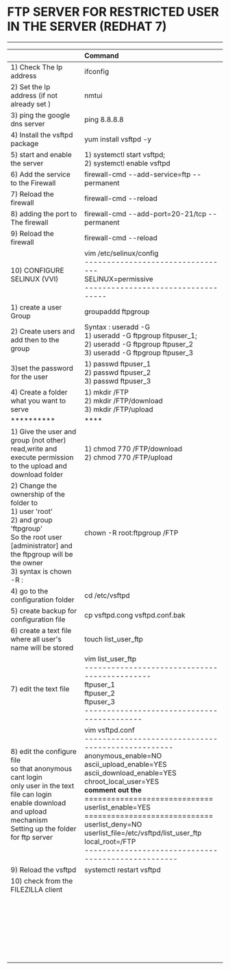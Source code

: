 # FTP SERVER FOR RESTRICTED USER IN THE SERVER (REDHAT 7)

-------------------------



|                                                              | Command                                                      |
| :----------------------------------------------------------- | :----------------------------------------------------------- |
| 1) Check The Ip address                                      | ifconfig                                                     |
| 2) Set the Ip address (if not already set )                  | nmtui                                                        |
| 3) ping the google dns server                                | ping 8.8.8.8                                                 |
| 4) Install the vsftpd package                                | yum install vsftpd -y                                        |
| 5) start and enable the server                               | 1)  systemctl start vsftpd; <br>2) systemctl enable vsftpd   |
| 6) Add the service to the Firewall                           | firewall-cmd --add-service=ftp --permanent                   |
| 7) Reload the firewall                                       | firewall-cmd --reload                                        |
| 8) adding the port to The firewall                           | firewall-cmd --add-port=20-21/tcp --permanent                |
| 9) Reload the firewall                                       | firewall-cmd --reload                                        |
| 10) CONFIGURE SELINUX (VVI)                                  | vim /etc/selinux/config <br>--------------------------------- <br/>SELINUX=permissive<br/>-----------------------------------<br/> |
| 1) create a user Group                                       | groupaddd ftpgroup                                           |
| 2) Create users and add then to the group                    | Syntax : useradd -G <group you want to add> <username> <br>1) useradd -G ftpgroup fitpuser_1; <br>2) useradd -G ftpgroup ftpuser_2<br>3) useradd -G ftpgroup ftpuser_3 |
| 3)set the password for the user                              | 1) passwd ftpuser_1 <br>2) passwd ftpuser_2 <br>3) passwd ftpuser_3 |
| 4) Create a folder what you want to serve                    | 1) mkdir /FTP<br>2) mkdir /FTP/download <br>3) mkdir /FTP/upload |
| **********                                                   | ****                                                         |
| 1) Give the user and group (not other) read,write and execute permission to the upload and download folder | 1) chmod 770 /FTP/download <br>2) chmod 770 /FTP/upload      |
| 2) Change the ownership of the folder to <br>1) user 'root'<br>2) and group 'ftpgroup' <br> So the root user [administrator] and the ftpgroup will be the owner <br>3) syntax is  chown -R <user>:<group> <folder> | chown -R root:ftpgroup /FTP                                  |
| 4) go to the configuration folder                            | cd /etc/vsftpd                                               |
| 5) create backup for configuration file                      | cp vsftpd.cong vsftpd.conf.bak                               |
| 6) create a text file where all user's name will be stored   | touch list_user_ftp                                          |
| 7) edit the text file                                        | vim  list_user_ftp<br>--------------------------------------------- <br>ftpuser_1<br>ftpuser_2<br>ftpuser_3<br>-------------------------------------------<br> |
| 8) edit the configure file <br/>so that anonymous cant login<br/>only user in the text file can login<br/>enable download and upload mechanism<br/>Setting up the folder for ftp server | vim vsftpd.conf <br>--------------------------------------------------<br>anonymous_enable=NO<br/>ascii_upload_enable=YES<br/>ascii_download_enable=YES<br/>chroot_local_user=YES<br/>**comment out the** <br/>=============================<br/>userlist_enable=YES<br/>=============================<br/>userlist_deny=NO<br/>userlist_file=/etc/vsftpd/list_user_ftp<br/>local_root=/FTP<br/>---------------------------------------------------<br> |
| 9) Reload the vsftpd                                         | systemctl restart vsftpd                                     |
| 10) check from the FILEZILLA client                          |                                                              |
|                                                              |                                                              |
|                                                              |                                                              |
|                                                              |                                                              |
|                                                              |                                                              |
|                                                              |                                                              |
|                                                              |                                                              |
|                                                              |                                                              |
|                                                              |                                                              |
|                                                              |                                                              |
|                                                              |                                                              |
|                                                              |                                                              |
|                                                              |                                                              |
|                                                              |                                                              |
|                                                              |                                                              |
|                                                              |                                                              |
|                                                              |                                                              |
|                                                              |                                                              |
|                                                              |                                                              |
|                                                              |                                                              |
|                                                              |                                                              |
|                                                              |                                                              |
|                                                              |                                                              |
|                                                              |                                                              |
|                                                              |                                                              |
|                                                              |                                                              |
|                                                              |                                                              |

```



```

